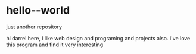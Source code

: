 # hello--world
just another repository

hi darrel here, i like web design and programing and projects also.
i've love this program and find it very interesting
